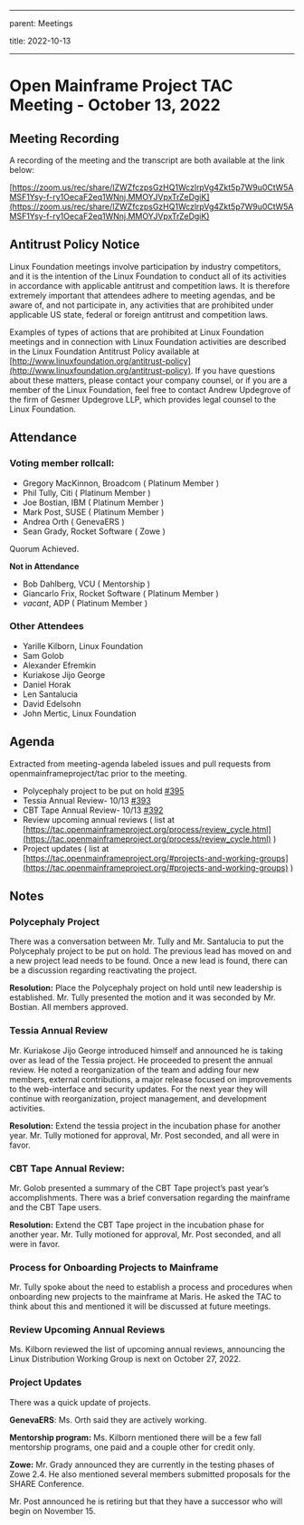 
---
parent: Meetings

title: 2022-10-13

---

# **Open Mainframe Project TAC Meeting - October 13, 2022**




## **Meeting Recording**

A recording of the meeting and the transcript are both available at the link below:

[https://zoom.us/rec/share/IZWZfczpsGzHQ1WczlrpVg4Zkt5p7W9u0CtW5AMSF1Ysy-f-ry1OecaF2eq1WNnj.MMOYJVpxTrZeDgiK](https://zoom.us/rec/share/IZWZfczpsGzHQ1WczlrpVg4Zkt5p7W9u0CtW5AMSF1Ysy-f-ry1OecaF2eq1WNnj.MMOYJVpxTrZeDgiK)


## **Antitrust Policy Notice** 
Linux Foundation meetings involve participation by industry competitors, and it is the intention of the Linux Foundation to conduct all of its activities in accordance with applicable antitrust and competition laws. It is therefore extremely important that attendees adhere to meeting agendas, and be aware of, and not participate in, any activities that are prohibited under applicable US state, federal or foreign antitrust and competition laws.

Examples of types of actions that are prohibited at Linux Foundation meetings and in connection with Linux Foundation activities are described in the Linux Foundation Antitrust Policy available at [http://www.linuxfoundation.org/antitrust-policy](http://www.linuxfoundation.org/antitrust-policy). If you have questions about these matters, please contact your company counsel, or if you are a member of the Linux Foundation, feel free to contact Andrew Updegrove of the firm of Gesmer Updegrove LLP, which provides legal counsel to the Linux Foundation.


## **Attendance**


### **Voting member rollcall:**



* Gregory MacKinnon, Broadcom ( Platinum Member )
* Phil Tully, Citi ( Platinum Member )
* Joe Bostian, IBM ( Platinum Member )
* Mark Post, SUSE ( Platinum Member )
* Andrea Orth ( GenevaERS )
* Sean Grady, Rocket Software ( Zowe )

Quorum Achieved.

**Not in Attendance**



*  Bob Dahlberg, VCU ( Mentorship )
*  Giancarlo Frix, Rocket Software ( Platinum Member )
*  _vacant_, ADP ( Platinum Member )


### **Other Attendees**



* Yarille Kilborn, Linux Foundation
* Sam Golob
* Alexander Efremkin
* Kuriakose Jijo George
* Daniel Horak
* Len Santalucia
* David Edelsohn
* John Mertic, Linux Foundation


## **Agenda**

Extracted from meeting-agenda labeled issues and pull requests from openmainframeproject/tac prior to the meeting.



* Polycephaly project to be put on hold [#395](https://github.com/openmainframeproject/tac/issues/395)
* Tessia Annual Review- 10/13 [#393](https://github.com/openmainframeproject/tac/issues/393)
* CBT Tape Annual Review- 10/13 [#392](https://github.com/openmainframeproject/tac/issues/392)
* Review upcoming annual reviews ( list at [https://tac.openmainframeproject.org/process/review_cycle.html](https://tac.openmainframeproject.org/process/review_cycle.html) )
* Project updates ( list at [https://tac.openmainframeproject.org/#projects-and-working-groups](https://tac.openmainframeproject.org/#projects-and-working-groups) )




## **Notes**

### Polycephaly Project

There was a conversation between Mr. Tully and Mr. Santalucia to put the Polycephaly project to be put on hold. The previous lead has moved on and a new project lead needs to be found. Once a new lead is found, there can be a discussion regarding reactivating the project. 


   **Resolution:** Place the Polycephaly project on hold until new leadership is established.  Mr. Tully presented the motion and it was seconded by Mr. Bostian. All members approved. 


### Tessia Annual Review
Mr. Kuriakose Jijo George introduced himself and announced he is taking over as lead of the Tessia project. He proceeded to present the annual review. He noted a reorganization of the team and adding four new members, external contributions, a major release focused on improvements to the web-interface and security updates. For the next year they will continue with reorganization, project management, and development activities.


**Resolution:** Extend the tessia project in the incubation phase for another year. Mr. Tully motioned for approval, Mr. Post seconded, and all were in favor.

### CBT Tape Annual Review:
Mr. Golob presented a summary of the CBT Tape project’s past year’s accomplishments. There was a brief conversation regarding the mainframe and the CBT Tape users. 


**Resolution:**  Extend the CBT Tape project in the incubation phase for another year. Mr. Tully motioned for approval, Mr. Post seconded, and all were in favor.

### Process for Onboarding Projects to Mainframe

Mr. Tully spoke about the need to establish a process and procedures when onboarding new projects to the mainframe at Maris. He asked the TAC to think about this and mentioned it will be discussed at future meetings. 
 

### Review Upcoming Annual Reviews
Ms. Kilborn reviewed the list of upcoming annual reviews, announcing the Linux Distribution Working Group is next on October 27, 2022. 

### Project Updates
There was a quick update of projects. 
 
**GenevaERS**: Ms. Orth said they are actively working. 
 
**Mentorship program:** Ms. Kilborn mentioned there will be a few fall mentorship programs, one paid and a couple other for credit only.

**Zowe:** Mr. Grady announced they are currently in the testing phases of Zowe 2.4. He also mentioned several members submitted proposals for the SHARE Conference. 
 
Mr. Post announced he is retiring but that they have a successor who will begin on November 15.  
